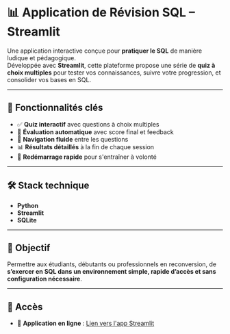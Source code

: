 # 📊 Application de Révision SQL – Streamlit

Une application interactive conçue pour **pratiquer le SQL** de manière ludique et pédagogique.  
Développée avec **Streamlit**, cette plateforme propose une série de **quiz à choix multiples** pour tester vos connaissances, suivre votre progression, et consolider vos bases en SQL.

---

## 🚀 Fonctionnalités clés

- ✅ **Quiz interactif** avec questions à choix multiples  
- 🧠 **Évaluation automatique** avec score final et feedback  
- 🔄 **Navigation fluide** entre les questions  
- 📊 **Résultats détaillés** à la fin de chaque session  
- 🔁 **Redémarrage rapide** pour s'entraîner à volonté

---

## 🛠️ Stack technique

- **Python**
- **Streamlit**
- **SQLite**

---

## 🎯 Objectif

Permettre aux étudiants, débutants ou professionnels en reconversion, de **s’exercer en SQL dans un environnement simple, rapide d’accès et sans configuration nécessaire**.

---

## 📎 Accès

- 🔗 **Application en ligne** : [Lien vers l'app Streamlit](https://sql-revision.streamlit.app/)  
